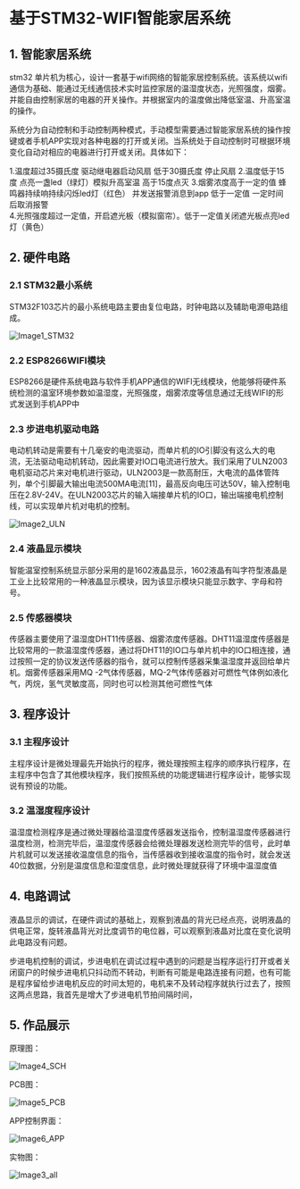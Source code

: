 # 基于STM32-WIFI智能家居系统
##  1. 智能家居系统
stm32 单片机为核心，设计一套基于wifi网络的智能家居控制系统。该系统以wifi通信为基础、能通过无线通信技术实时监控家居的温湿度状态，光照强度，烟雾。并能自由控制家居的电器的开关操作。并根据室内的温度做出降低室温、升高室温的操作。

系统分为自动控制和手动控制两种模式，手动模型需要通过智能家居系统的操作按键或者手机APP实现对各种电器的打开或关闭。当系统处于自动控制时可根据环境变化自动对相应的电器进行打开或关闭。具体如下：

1.温度超过35摄氏度 驱动继电器启动风扇 低于30摄氏度  停止风扇
2.温度低于15度  点亮一盏led（绿灯）模拟升高室温 高于15度点灭
3.烟雾浓度高于一定的值 蜂鸣器持续响持续闪烁led灯（红色） 并发送报警消息到app 低于一定值 一定时间后取消报警  
4.光照强度超过一定值，开启遮光板（模拟窗帘）。低于一定值关闭遮光板点亮led灯（黄色）

##  2. 硬件电路
### 2.1 STM32最小系统

STM32F103芯片的最小系统电路主要由复位电路，时钟电路以及辅助电源电路组成。

![Image1_STM32](image/Image1_STM32.png)

### 2.2 ESP8266WIFI模块

ESP8266是硬件系统电路与软件手机APP通信的WIFI无线模块，他能够将硬件系统检测的温室环境参数如温湿度，光照强度，烟雾浓度等信息通过无线WIFI的形式发送到手机APP中

### 2.3 步进电机驱动电路

电动机转动是需要有十几毫安的电流驱动，而单片机的IO引脚没有这么大的电流，无法驱动电动机转动，因此需要对IO口电流进行放大。我们采用了ULN2003电机驱动芯片来对电机进行驱动，ULN2003是一款高耐压，大电流的晶体管阵列，单个引脚最大输出电流500MA电流[11]，最高反向电压可达50V，输入控制电压在2.8V-24V。在ULN2003芯片的输入端接单片机的IO口，输出端接电机控制线，可以实现单片机对电机的控制。

![Image2_ULN](image/Image2_ULN.png)

### 2.4 液晶显示模块

智能温室控制系统显示部分采用的是1602液晶显示，1602液晶有叫字符型液晶是工业上比较常用的一种液晶显示模块，因为该显示模块只能显示数字、字母和符号。

### 2.5 传感器模块

传感器主要使用了温湿度DHT11传感器、烟雾浓度传感器。DHT11温湿度传感器是比较常用的一款温湿度传感器，通过将DHT11的IO口与单片机中的IO口相连接，通过按照一定的协议发送传感器的指令，就可以控制传感器采集温湿度并返回给单片机。烟雾传感器采用MQ -2气体传感器，MQ-2气体传感器对可燃性气体例如液化气，丙烷，氢气灵敏度高，同时也可以检测其他可燃性气体

## 3. 程序设计

### 3.1 主程序设计

主程序设计是微处理最先开始执行的程序，微处理按照主程序的顺序执行程序，在主程序中包含了其他模块程序，我们按照系统的功能逻辑进行程序设计，能够实现说有预设的功能。

### 3.2 温湿度程序设计

温湿度检测程序是通过微处理器给温湿度传感器发送指令，控制温湿度传感器进行温度检测，检测完毕后，温湿度传感器会给微处理器发送检测完毕的信号，此时单片机就可以发送接收温度信息的指令，当传感器收到接收温度的指令时，就会发送40位数据，分别是温度信息和湿度信息，此时微处理就获得了环境中温湿度值

## 4. 电路调试
液晶显示的调试，在硬件调试的基础上，观察到液晶的背光已经点亮，说明液晶的供电正常，旋转液晶背光对比度调节的电位器，可以观察到液晶对比度在变化说明此电路没有问题。

步进电机控制的调试，步进电机在调试过程中遇到的问题是当程序运行打开或者关闭窗户的时候步进电机只抖动而不转动，判断有可能是电路连接有问题，也有可能是程序留给步进电机反应的时间太短的，电机来不及转动程序就执行过去了，按照这两点思路，我首先是增大了步进电机节拍间隔时间，

## 5. 作品展示

原理图：

![Image4_SCH](image/Image4_SCH.jpg)

PCB图：

![Image5_PCB](image/Image5_PCB.jpg)

APP控制界面：

![Image6_APP](image/Image6_APP.jpg)

实物图：

![Image3_all](image/Image3_all.jpg)
